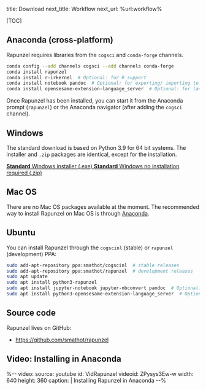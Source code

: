 title: Download
next_title: Workflow
next_url: %url:workflow%


[TOC]


## Anaconda (cross-platform)

Rapunzel requires libraries from the `cogsci` and `conda-forge` channels.

```bash
conda config --add channels cogsci --add channels conda-forge
conda install rapunzel
conda install r-irkernel  # Optional: for R support
conda install notebook pandoc  # Optional: for exporting/ importing to various formats
conda install opensesame-extension-language_server  # Optional: for language-server support
```

Once Rapunzel has been installed, you can start it from the Anaconda prompt (`rapunzel`) or the Anaconda navigator (after adding the `cogsci` channel).


## Windows

The standard download is based on Python 3.9 for 64 bit systems. The installer and `.zip` packages are identical, except for the installation.

<a role="button" class="btn btn-success btn-align-left" href="https://github.com/open-cogsci/rapunzel/releases/download/release%2F0.5.7/rapunzel_0.5.7-py39-win64-1.exe">
	<b>Standard</b> Windows installer (.exe)
</a>

<a role="button" class="btn btn-default btn-align-left" href="https://github.com/open-cogsci/rapunzel/releases/download/release%2F0.5.7/rapunzel_0.5.7-py39-win64-1.zip">
	<b>Standard</b> Windows no installation required (.zip)
</a>

## Mac OS

There are no Mac OS packages available at the moment. The recommended way to install Rapunzel on Mac OS is through [Anaconda](#anaconda-cross-platform).


## Ubuntu

You can install Rapunzel through the `cogscinl` (stable) or `rapunzel` (development) PPA:

```bash
sudo add-apt-repository ppa:smathot/cogscinl  # stable releases
sudo add-apt-repository ppa:smathot/rapunzel  # development releases
sudo apt update
sudo apt install python3-rapunzel
sudo apt install jupyter-notebook jupyter-nbconvert pandoc  # Optional: for exporting/ importing to various formats
sudo apt install python3-opensesame-extension-language_server  # Optional: for language-server support
```


## Source code

Rapunzel lives on GitHub:

- <https://github.com/smathot/rapunzel>


## Video: Installing in Anaconda

%--
video:
 source: youtube
 id: VidRapunzel
 videoid: ZPysys3Ew-w
 width: 640
 height: 360
 caption: |
  Installing Rapunzel in Anaconda
--%
